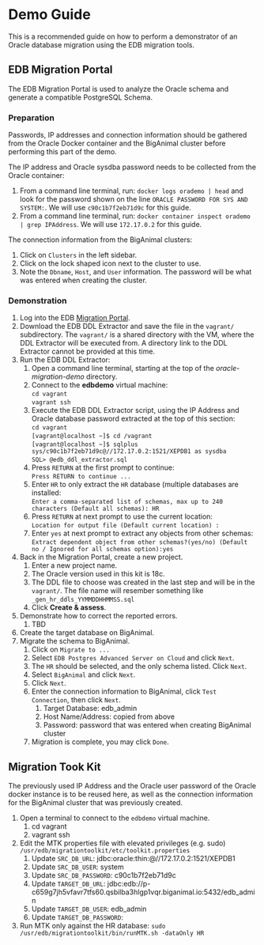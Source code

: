 # Demo Guide

This is a recommended guide on how to perform a demonstrator of an Oracle
database migration using the EDB migration tools.

## EDB Migration Portal

The EDB Migration Portal is used to analyze the Oracle schema and generate a
compatible PostgreSQL Schema.

### Preparation

Passwords, IP addresses and connection information should be gathered from the
Oracle Docker container and the BigAnimal cluster before performing this part
of the demo.

The IP address and Oracle sysdba password needs to be collected from the Oracle
container:

1. From a command line terminal, run: `docker logs orademo | head` and look for
   the password shown on the line `ORACLE PASSWORD FOR SYS AND SYSTEM:`.  We
   will use `c90c1b7f2eb71d9c` for this guide.
2. From a command line terminal, run: `docker container inspect orademo | grep
   IPAddress`.  We will use `172.17.0.2` for this guide.

The connection information from the BigAnimal clusters:

1. Click on `Clusters` in the left sidebar.
2. Click on the lock shaped icon next to the cluster to use.
3. Note the `Dbname`, `Host`, and `User` information.  The password will be
   what was entered when creating the cluster.

### Demonstration

1. Log into the EDB [Migration Portal](https://migration.enterprisedb.com).
2. Download the EDB DDL Extractor and save the file in the `vagrant/`
   subdirectory.  The `vagrant/` is a shared directory with the VM, where the
   DDL Extractor will be executed from.  A directory link to the DDL Extractor
   cannot be provided at this time.
3. Run the EDB DDL Extractor:  
   1. Open a command line terminal, starting at the top of the
      *oracle-migration-demo* directory.
   2. Connect to the **edbdemo** virtual machine:  
      `cd vagrant`  
      `vagrant ssh`
   3. Execute the EDB DDL Extractor script, using the IP Address and Oracle
      database password extracted at the top of this section:  
      `cd vagrant`  
      `[vagrant@localhost ~]$ cd /vagrant`  
      `[vagrant@localhost ~]$ sqlplus sys/c90c1b7f2eb71d9c@//172.17.0.2:1521/XEPDB1 as sysdba`  
      `SQL> @edb_ddl_extractor.sql`
   4. Press `RETURN` at the first prompt to continue:  
      `Press RETURN to continue ...`  
   5. Enter `HR` to only extract the `HR` database (multiple databases are
      installed:  
      `Enter a comma-separated list of schemas, max up to 240 characters
      (Default all schemas): HR`  
   6. Press `RETURN` at next prompt to use the current location:  
      `Location for output file (Default current location) : `  
   7. Enter `yes` at next prompt to extract any objects from other schemas:  
      `Extract dependent object from other schemas?(yes/no) (Default no /
      Ignored for all schemas option):yes`  
4. Back in the Migration Portal, create a new project.
   1. Enter a new project name.
   2. The Oracle version used in this kit is 18c.
   3. The DDL file to choose was created in the last step and will be in the
      `vagrant/`.  The file name will resember something like
      `_gen_hr_ddls_YYMMDDHHMMSS.sql`
   4. Click **Create & assess**.
5. Demonstrate how to correct the reported errors.
   1. TBD
6. Create the target database on BigAnimal.
7. Migrate the schema to BigAnimal.
   1. Click on `Migrate to ...`
   2. Select `EDB Postgres Advanced Server on Cloud` and click `Next`.
   3. The `HR` should be selected, and the only schema listed.  Click `Next`.
   4. Select `BigAnimal` and click `Next`.
   5. Click `Next`.
   6. Enter the connection information to BigAnimal, click `Test Connection`,
      then click `Next`.
      1. Target Database: edb_admin
      2. Host Name/Address: copied from above
      3. Password: password that was entered when creating BigAnimal cluster
   7. Migration is complete, you may click `Done`.

## Migration Took Kit

The previously used IP Address and the Oracle user password of the Oracle
docker instance is to be reused here, as well as the connection information for
the BigAnimal cluster that was previously created.

1. Open a terminal to connect to the `edbdemo` virtual machine.
   1. cd vagrant
   2. vagrant ssh
2. Edit the MTK properties file with elevated privileges (e.g. sudo)
   `/usr/edb/migrationtoolkit/etc/toolkit.properties`
   1. Update `SRC_DB_URL`: jdbc:oracle:thin:@//172.17.0.2:1521/XEPDB1
   2. Update `SRC_DB_USER`: system
   3. Update `SRC_DB_PASSWORD`: c90c1b7f2eb71d9c
   4. Update `TARGET_DB_URL`: jdbc:edb://p-c659g7jh5vfavr7tfs60.qsbilba3hlgp1vqr.biganimal.io:5432/edb_admin
   5. Update `TARGET_DB_USER`: edb_admin
   6. Update `TARGET_DB_PASSWORD`:
3. Run MTK only against the HR database:
   `sudo /usr/edb/migrationtoolkit/bin/runMTK.sh -dataOnly HR` 
